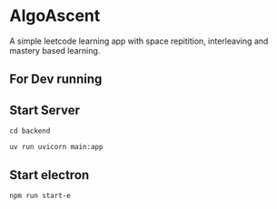 # AlgoAscent

A simple leetcode learning app with space repitition, interleaving and mastery based learning.

## For Dev running

## Start Server
`cd backend`

`uv run uvicorn main:app`

## Start electron

`npm run start-e`

